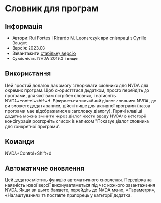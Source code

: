 # Словник для програм

## Інформація
* Автори: Rui Fontes і Ricardo M. Leonarczyk при співпраці з Cyrille Bougot
* Версія: 2023.03
* Завантажити [стабільну версію][1]
* Сумісність: NVDA 2019.3 і вище


## Використання
Цей простий додаток дає змогу створювати словники для NVDA для окремих програм.
Щоб скористатися додатком, просто перейдіть до програми, для якої вам потрібен словник, і натисніть NVDA+control+shift+d.
Відкриється звичайний діалог словника NVDA, де ви зможете додати записи, дійсні лише для активної програми (назва програми має відображатися в заголовку діалогу).
Гарячі клавіші додатка можна змінити через діалог жести вводу NVDA: в категорії конфігурація розгорніть список із написом "Показує діалог словника для конкретної програми".


## Команди
NVDA+Control+Shift+d


## Автоматичне оновлення
Цей додаток містить функцію автоматичного оновлення.
Перевірка на наявність нової версії виконуватиметься під час кожного завантаження NVDA.
Якщо ви цього бажаєте, перейдіть до NVDA меню, «Параметри», «Налаштування» та поставте прапорець у категорії додатка.


[1]: https://github.com/ruifontes/applicationDictionary-/releases/download/2023.03/applicationDictionary-2023.03.nvda-addon
